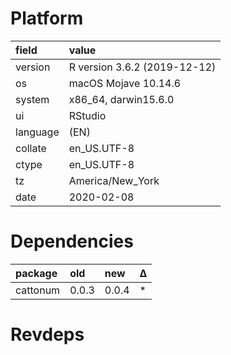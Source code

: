 # Platform

|field    |value                        |
|:--------|:----------------------------|
|version  |R version 3.6.2 (2019-12-12) |
|os       |macOS Mojave 10.14.6         |
|system   |x86_64, darwin15.6.0         |
|ui       |RStudio                      |
|language |(EN)                         |
|collate  |en_US.UTF-8                  |
|ctype    |en_US.UTF-8                  |
|tz       |America/New_York             |
|date     |2020-02-08                   |

# Dependencies

|package  |old   |new   |Δ  |
|:--------|:-----|:-----|:--|
|cattonum |0.0.3 |0.0.4 |*  |

# Revdeps
